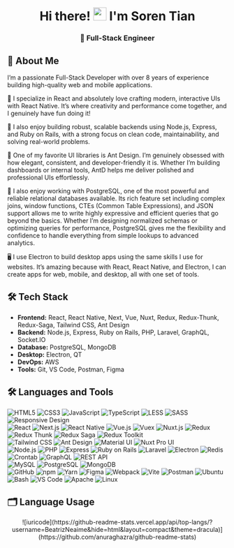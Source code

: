 <div align="center">
  <h1>Hi there! <img src="https://raw.githubusercontent.com/kaueMarques/kaueMarques/master/hi.gif" width="30px"/> I'm Soren Tian</h1>
  <h3>🚀 Full-Stack Engineer</h3>
</div>

## 👋 About Me
I’m a passionate Full-Stack Developer with over 8 years of experience building high-quality web and mobile applications.

💙 I specialize in React and absolutely love crafting modern, interactive UIs with React Native. It’s where creativity and performance come together, and I genuinely have fun doing it!

🚀 I also enjoy building robust, scalable backends using Node.js, Express, and Ruby on Rails, with a strong focus on clean code, maintainability, and solving real-world problems.

🎨 One of my favorite UI libraries is Ant Design. I’m genuinely obsessed with how elegant, consistent, and developer-friendly it is. Whether I’m building dashboards or internal tools, AntD helps me deliver polished and professional UIs effortlessly.

🧠 I also enjoy working with PostgreSQL, one of the most powerful and reliable relational databases available. Its rich feature set including complex joins, window functions, CTEs (Common Table Expressions), and JSON support allows me to write highly expressive and efficient queries that go beyond the basics. Whether I’m designing normalized schemas or optimizing queries for performance, PostgreSQL gives me the flexibility and confidence to handle everything from simple lookups to advanced analytics.

🖥️ I use Electron to build desktop apps using the same skills I use for websites. It’s amazing because with React, React Native, and Electron, I can create apps for web, mobile, and desktop, all with one set of tools.

## 🛠 Tech Stack
- **Frontend:** React, React Native, Next, Vue, Nuxt, Redux, Redux-Thunk, Redux-Saga, Tailwind CSS, Ant Design
- **Backend:** Node.js, Express, Ruby on Rails, PHP, Laravel, GraphQL, Socket.IO
- **Database:** PostgreSQL, MongoDB
- **Desktop:** Electron, QT
- **DevOps:** AWS
- **Tools:** Git, VS Code, Postman, Figma

## 🛠 Languages and Tools

![HTML5](https://img.shields.io/badge/HTML5-E34F26?style=flat&logo=html5&logoColor=white)
![CSS3](https://img.shields.io/badge/CSS3-1572B6?style=flat&logo=css3&logoColor=white)
![JavaScript](https://img.shields.io/badge/JavaScript-F7DF1E?style=flat&logo=javascript&logoColor=black)
![TypeScript](https://img.shields.io/badge/TypeScript-3178C6?style=flat&logo=typescript&logoColor=white)
![LESS](https://img.shields.io/badge/LESS-1D365D?style=flat&logo=less&logoColor=white)
![SASS](https://img.shields.io/badge/SASS-CC6699?style=flat&logo=sass&logoColor=white)
![Responsive Design](https://img.shields.io/badge/Responsive_Design-00BFFF?style=flat&logo=css3&logoColor=white)  
![React](https://img.shields.io/badge/React-61DAFB?style=flat&logo=react&logoColor=black)
![Next.js](https://img.shields.io/badge/Next.js-000000?style=flat&logo=nextdotjs&logoColor=white)
![React Native](https://img.shields.io/badge/React_Native-61DAFB?style=flat&logo=react&logoColor=black)
![Vue.js](https://img.shields.io/badge/Vue.js-4FC08D?style=flat&logo=vue.js&logoColor=white)
![Vuex](https://img.shields.io/badge/Vuex-35495E?style=flat&logo=vue.js&logoColor=white)
![Nuxt.js](https://img.shields.io/badge/Nuxt.js-00DC82?style=flat&logo=nuxt.js&logoColor=white)
![Redux](https://img.shields.io/badge/Redux-764ABC?style=flat&logo=redux&logoColor=white)
![Redux Thunk](https://img.shields.io/badge/Redux_Thunk-764ABC?style=flat&logo=redux&logoColor=white)
![Redux Saga](https://img.shields.io/badge/Redux_Saga-764ABC?style=flat&logo=redux&logoColor=white)
![Redux Toolkit](https://img.shields.io/badge/Redux_Toolkit-764ABC?style=flat&logo=redux&logoColor=white)  
![Tailwind CSS](https://img.shields.io/badge/Tailwind_CSS-06B6D4?style=flat&logo=tailwindcss&logoColor=white)
![Ant Design](https://img.shields.io/badge/Ant_Design-0170FE?style=flat&logo=antdesign&logoColor=white)
![Material UI](https://img.shields.io/badge/Material_UI-007FFF?style=flat&logo=mui&logoColor=white)
![Nuxt Pro UI](https://img.shields.io/badge/Nuxt_Pro_UI-18181B?style=flat&logo=nuxtdotjs&logoColor=white)  
![Node.js](https://img.shields.io/badge/Node.js-339933?style=flat&logo=nodedotjs&logoColor=white)
![PHP](https://img.shields.io/badge/PHP-777BB4?style=flat&logo=php&logoColor=white)
![Express](https://img.shields.io/badge/Express-000000?style=flat&logo=express&logoColor=white)
![Ruby on Rails](https://img.shields.io/badge/Ruby_on_Rails-CC0000?style=flat&logo=ruby-on-rails&logoColor=white)
![Laravel](https://img.shields.io/badge/Laravel-FF2D20?style=flat&logo=laravel&logoColor=white)
![Electron](https://img.shields.io/badge/Electron-47848F?style=flat&logo=Electron&logoColor=white)
![Redis](https://img.shields.io/badge/Redis-D32F2F?style=flat&logo=redis&logoColor=white)
![Crontab](https://img.shields.io/badge/Crontab-4EAA25?style=flat&logo=gnu-bash&logoColor=white)
![GraphQL](https://img.shields.io/badge/GraphQL-E10098?style=flat&logo=graphql&logoColor=white)
![REST API](https://img.shields.io/badge/REST_API-009688?style=flat)  
![MySQL](https://img.shields.io/badge/MySQL-4479A1?style=flat&logo=mysql&logoColor=white)
![PostgreSQL](https://img.shields.io/badge/PostgreSQL-4169E1?style=flat&logo=postgresql&logoColor=white)
![MongoDB](https://img.shields.io/badge/MongoDB-47A248?style=flat&logo=mongodb&logoColor=white)  
![GitHub](https://img.shields.io/badge/GitHub-181717?style=flat&logo=github&logoColor=white)
![npm](https://img.shields.io/badge/npm-CB3837?style=flat&logo=npm&logoColor=white)
![Yarn](https://img.shields.io/badge/Yarn-2C8EBB?style=flat&logo=yarn&logoColor=white)
![Figma](https://img.shields.io/badge/Figma-F24E1E?style=flat&logo=figma&logoColor=white)
![Webpack](https://img.shields.io/badge/webpack-8DD6F9?style=flat&logo=webpack&logoColor=black)
![Vite](https://img.shields.io/badge/Vite-646CFF?style=flat&logo=vite&logoColor=white)
![Postman](https://img.shields.io/badge/Postman-FF6C37?style=flat&logo=postman&logoColor=white)
![Ubuntu](https://img.shields.io/badge/Ubuntu-E95420?style=flat&logo=ubuntu&logoColor=white)
![Bash](https://img.shields.io/badge/Bash-4EAA25?style=flat&logo=gnu-bash&logoColor=white)
![VS Code](https://img.shields.io/badge/VS_Code-007ACC?style=flat&logo=visual-studio-code&logoColor=white)
![Apache](https://img.shields.io/badge/Apache-CA1F1F?style=flat&logo=apache&logoColor=white)
![Linux](https://img.shields.io/badge/Linux-FCC624?style=flat&logo=linux&logoColor=black)

## 🗂️ Language Usage
<div align="center">
  ![iuricode](https://github-readme-stats.vercel.app/api/top-langs/?username=BeatrizNeaime&hide=html&layout=compact&theme=dracula)](https://github.com/anuraghazra/github-readme-stats)
</div>
